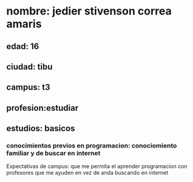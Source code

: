 # nombre: jedier stivenson correa amaris
## edad: 16
## ciudad: tibu
## campus: t3
## profesion:estudiar 
## estudios: basicos
### conocimientos previos en programacion: conociomiento familiar y de buscar en internet
Expectativas de campus: que me permita el aprender programacion con profesores que me ayuden en vez de anda buscando en internet
